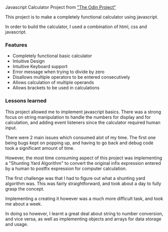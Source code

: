 Javascript Calculator Project from ["The Odin Project"](https://www.theodinproject.com/courses/web-development-101/lessons/calculator)

This project is to make a completely functional calculator using javascript.

In order to build the calculator, I used a combination of html, css and javascript.

<h3>Features</h3>
<ul>
  <li>Completely functional basic calculator</li>
  <li>Intuitive Design</li>
  <li>Intuitive Keyboard support</li>
  <li>Error message when trying to divide by zero</li>
  <li>Disallows multiple operators to be entered consecutively</li>
  <li>Allows calculation of multiple operands</li>
  <li>Allows brackets to be used in calculations</li>
</ul>

<h3>Lessons learned</h3>

This project allowed me to implement javascript basics. There was a strong focus on string manipulation to handle the numbers for display and for calculation, and adding event listeners since the calculator required human input.

There were 2 main issues which consumed alot of my time. The first one being bugs kept on popping up, and having to go back and debug code took a significant amount of time.

However, the most time consuming aspect of this project was implementing a "Shunting Yard Algorithm" to convert the original infix expression entered by a human to postfix expression for computer calculation.

The first challenge was that I had to figure out what a shunting yard algorithm was. This was fairly straightforward, and took about a day to fully grasp the concept.

Implementing a creating it however was a much more difficult task, and took me about a week.

In doing so however, I learnt a great deal about string to number conversion, and vice versa, as well as implementing objects and arrays for data storage and usage.